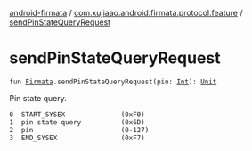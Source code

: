 [android-firmata](../index.md) / [com.xujiaao.android.firmata.protocol.feature](index.md) / [sendPinStateQueryRequest](./send-pin-state-query-request.md)

# sendPinStateQueryRequest

`fun `[`Firmata`](../com.xujiaao.android.firmata.protocol/-firmata/index.md)`.sendPinStateQueryRequest(pin: `[`Int`](https://kotlinlang.org/api/latest/jvm/stdlib/kotlin/-int/index.html)`): `[`Unit`](https://kotlinlang.org/api/latest/jvm/stdlib/kotlin/-unit/index.html)

Pin state query.

```
0  START_SYSEX              (0xF0)
1  pin state query          (0x6D)
2  pin                      (0-127)
3  END_SYSEX                (0xF7)
```


